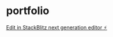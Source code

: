 # portfolio

[Edit in StackBlitz next generation editor ⚡️](https://stackblitz.com/~/github.com/itz-allen07/portfolio)